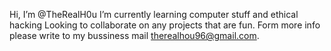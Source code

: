 Hi, I’m @TheRealH0u
I’m currently learning computer stuff and ethical hacking
Looking to collaborate on any projects that are fun.
Form more info please write to my bussiness mail therealhou96@gmail.com.
<!---
TheRealH0u/TheRealH0u is a ✨ special ✨ repository because its `README.md` (this file) appears on your GitHub profile.
You can click the Preview link to take a look at your changes.
--->
